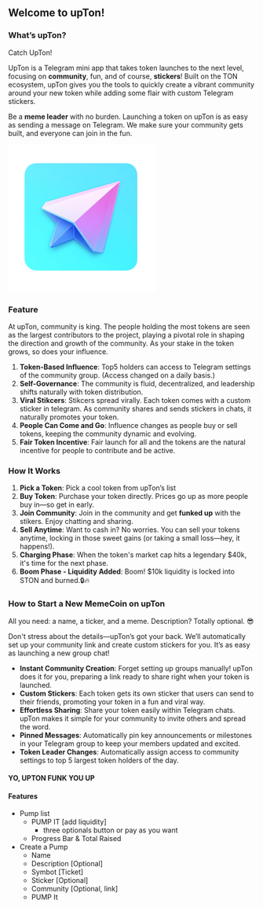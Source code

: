 ## Welcome to upTon! 

### What’s upTon?

Catch UpTon!

UpTon is a Telegram mini app that takes token launches to the next level, focusing on **community**, fun, and of course, **stickers**! Built on the TON ecosystem, upTon gives you the tools to quickly create a vibrant community around your new token while adding some flair with custom Telegram stickers.

Be a **meme leader** with no burden. Launching a token on upTon is as easy as sending a message on Telegram. We make sure your community gets built, and everyone can join in the fun.


<img src="./images/logo.png" alt="upTon Logo" width="300"/>

### Feature

At upTon, community is king. The people holding the most tokens are seen as the largest contributors to the project, playing a pivotal role in shaping the direction and growth of the community. As your stake in the token grows, so does your influence.

1. **Token-Based Influence**: Top5 holders can access to Telegram settings of the community group. (Access changed on a daily basis.)
2. **Self-Governance**: The community is fluid, decentralized, and leadership shifts naturally with token distribution.
3. **Viral Stikcers**: Stikcers spread virally. Each token comes with a custom sticker in telegram. As community shares and sends stickers in chats, it naturally promotes your token.
4. **People Can Come and Go**: Influence changes as people buy or sell tokens, keeping the community dynamic and evolving.
5. **Fair Token Incentive**: Fair launch for all and the tokens are the natural incentive for people to contribute and be active.

   
### How It Works

1. **Pick a Token**: Pick a cool token from upTon’s list
2. **Buy Token**: Purchase your token directly. Prices go up as more people buy in—so get in early.
3. **Join Community**: Join in the community and get **funked up** with the stikers. Enjoy chatting and sharing.
4. **Sell Anytime**: Want to cash in? No worries. You can sell your tokens anytime, locking in those sweet gains (or taking a small loss—hey, it happens!).
5. **Charging Phase**: When the token's market cap hits a legendary $40k, it's time for the next phase.
6. **Boom Phase - Liquidity Added**: Boom! $10k liquidity is locked into STON and burned.🔒🔥


### How to Start a New MemeCoin on upTon

All you need: a name, a ticker, and a meme. Description? Totally optional. 😎

Don't stress about the details—upTon’s got your back. We’ll automatically set up your community link and create custom stickers for you. It’s as easy as launching a new group chat!

- **Instant Community Creation**: Forget setting up groups manually! upTon does it for you, preparing a link ready to share right when your token is launched.
- **Custom Stickers**: Each token gets its own sticker that users can send to their friends, promoting your token in a fun and viral way.
- **Effortless Sharing**: Share your token easily within Telegram chats. upTon makes it simple for your community to invite others and spread the word.
- **Pinned Messages**: Automatically pin key announcements or milestones in your Telegram group to keep your members updated and excited.
- **Token Leader Changes**: Automatically assign access to community settings to top 5 largest token holders of the day.


#### YO, UPTON FUNK YOU UP 


#### Features

* Pump list
   * PUMP IT [add liquidity] 
       * three optionals button or pay as you want
   * Progress Bar & Total Raised
* Create a Pump
   * Name 
   * Description [Optional]
   * Symbot [Ticket]
   * Sticker [Optional]
   * Community [Optional, link]
   * PUMP It

